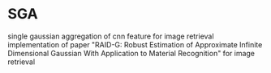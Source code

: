 # SGA
single gaussian aggregation of cnn feature for image retrieval
implementation of paper "RAID-G: Robust Estimation of Approximate Infinite Dimensional Gaussian With Application to Material Recognition"
for image retrieval
